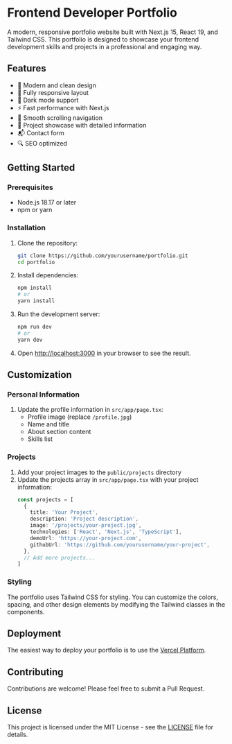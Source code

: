 # Frontend Developer Portfolio

A modern, responsive portfolio website built with Next.js 15, React 19, and Tailwind CSS. This portfolio is designed to showcase your frontend development skills and projects in a professional and engaging way.

## Features

- 🎨 Modern and clean design
- 📱 Fully responsive layout
- 🌙 Dark mode support
- ⚡ Fast performance with Next.js
- 🎯 Smooth scrolling navigation
- 📝 Project showcase with detailed information
- 📬 Contact form
- 🔍 SEO optimized

## Getting Started

### Prerequisites

- Node.js 18.17 or later
- npm or yarn

### Installation

1. Clone the repository:
   ```bash
   git clone https://github.com/yourusername/portfolio.git
   cd portfolio
   ```

2. Install dependencies:
   ```bash
   npm install
   # or
   yarn install
   ```

3. Run the development server:
   ```bash
   npm run dev
   # or
   yarn dev
   ```

4. Open [http://localhost:3000](http://localhost:3000) in your browser to see the result.

## Customization

### Personal Information

1. Update the profile information in `src/app/page.tsx`:
   - Profile image (replace `/profile.jpg`)
   - Name and title
   - About section content
   - Skills list

### Projects

1. Add your project images to the `public/projects` directory
2. Update the projects array in `src/app/page.tsx` with your project information:
   ```typescript
   const projects = [
     {
       title: 'Your Project',
       description: 'Project description',
       image: '/projects/your-project.jpg',
       technologies: ['React', 'Next.js', 'TypeScript'],
       demoUrl: 'https://your-project.com',
       githubUrl: 'https://github.com/yourusername/your-project',
     },
     // Add more projects...
   ]
   ```

### Styling

The portfolio uses Tailwind CSS for styling. You can customize the colors, spacing, and other design elements by modifying the Tailwind classes in the components.

## Deployment

The easiest way to deploy your portfolio is to use the [Vercel Platform](https://vercel.com/new?utm_medium=default-template&filter=next.js&utm_source=create-next-app&utm_campaign=create-next-app-readme).

## Contributing

Contributions are welcome! Please feel free to submit a Pull Request.

## License

This project is licensed under the MIT License - see the [LICENSE](LICENSE) file for details.
